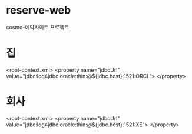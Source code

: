 # reserve-web
cosmo-예약사이트 프로젝트

# 집
\<root-context.xml>
\<property name="jdbcUrl"
				value="jdbc:log4jdbc:oracle:thin:@${jdbc.host}:1521:ORCL">
			\</property>
# 회사
\<root-context.xml>
\<property name="jdbcUrl"
				value="jdbc:log4jdbc:oracle:thin:@${jdbc.host}:1521:XE">
			\</property>
